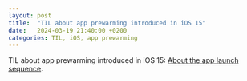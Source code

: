 ```yaml
---
layout: post
title:  "TIL about app prewarming introduced in iOS 15"
date:   2024-03-19 21:40:00 +0200
categories: TIL, iOS, app prewarming
---
```

TIL about app prewarming introduced in iOS 15: [About the app launch sequence](https://developer.apple.com/documentation/uikit/app_and_environment/responding_to_the_launch_of_your_app/about_the_app_launch_sequence).
